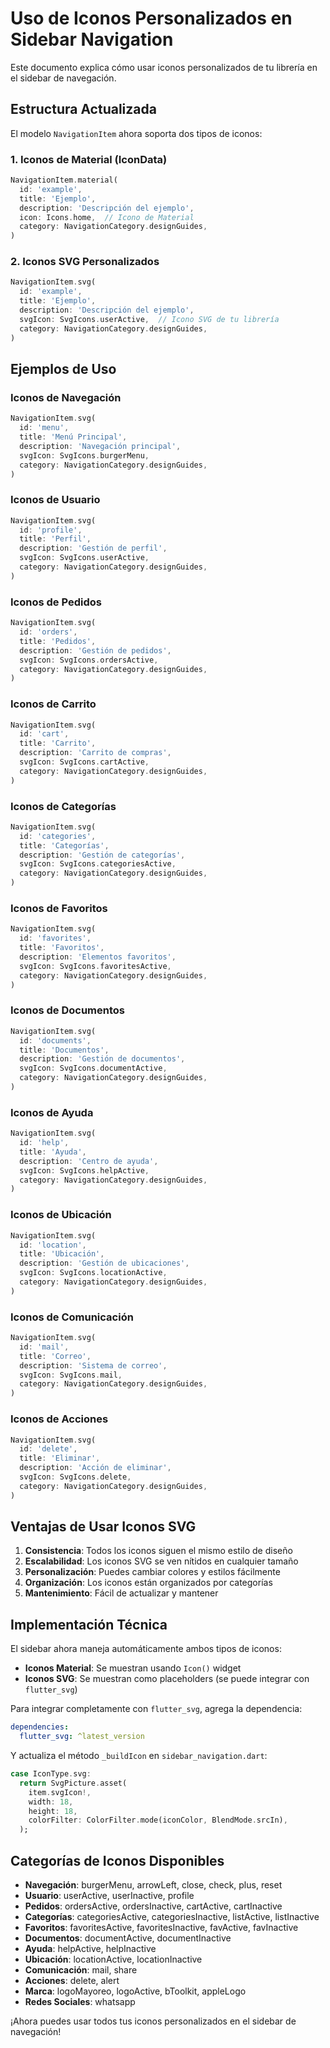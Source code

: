 # Uso de Iconos Personalizados en Sidebar Navigation

Este documento explica cómo usar iconos personalizados de tu librería en el sidebar de navegación.

## Estructura Actualizada

El modelo `NavigationItem` ahora soporta dos tipos de iconos:

### 1. Iconos de Material (IconData)
```dart
NavigationItem.material(
  id: 'example',
  title: 'Ejemplo',
  description: 'Descripción del ejemplo',
  icon: Icons.home,  // Icono de Material
  category: NavigationCategory.designGuides,
)
```

### 2. Iconos SVG Personalizados
```dart
NavigationItem.svg(
  id: 'example',
  title: 'Ejemplo',
  description: 'Descripción del ejemplo',
  svgIcon: SvgIcons.userActive,  // Icono SVG de tu librería
  category: NavigationCategory.designGuides,
)
```

## Ejemplos de Uso

### Iconos de Navegación
```dart
NavigationItem.svg(
  id: 'menu',
  title: 'Menú Principal',
  description: 'Navegación principal',
  svgIcon: SvgIcons.burgerMenu,
  category: NavigationCategory.designGuides,
)
```

### Iconos de Usuario
```dart
NavigationItem.svg(
  id: 'profile',
  title: 'Perfil',
  description: 'Gestión de perfil',
  svgIcon: SvgIcons.userActive,
  category: NavigationCategory.designGuides,
)
```

### Iconos de Pedidos
```dart
NavigationItem.svg(
  id: 'orders',
  title: 'Pedidos',
  description: 'Gestión de pedidos',
  svgIcon: SvgIcons.ordersActive,
  category: NavigationCategory.designGuides,
)
```

### Iconos de Carrito
```dart
NavigationItem.svg(
  id: 'cart',
  title: 'Carrito',
  description: 'Carrito de compras',
  svgIcon: SvgIcons.cartActive,
  category: NavigationCategory.designGuides,
)
```

### Iconos de Categorías
```dart
NavigationItem.svg(
  id: 'categories',
  title: 'Categorías',
  description: 'Gestión de categorías',
  svgIcon: SvgIcons.categoriesActive,
  category: NavigationCategory.designGuides,
)
```

### Iconos de Favoritos
```dart
NavigationItem.svg(
  id: 'favorites',
  title: 'Favoritos',
  description: 'Elementos favoritos',
  svgIcon: SvgIcons.favoritesActive,
  category: NavigationCategory.designGuides,
)
```

### Iconos de Documentos
```dart
NavigationItem.svg(
  id: 'documents',
  title: 'Documentos',
  description: 'Gestión de documentos',
  svgIcon: SvgIcons.documentActive,
  category: NavigationCategory.designGuides,
)
```

### Iconos de Ayuda
```dart
NavigationItem.svg(
  id: 'help',
  title: 'Ayuda',
  description: 'Centro de ayuda',
  svgIcon: SvgIcons.helpActive,
  category: NavigationCategory.designGuides,
)
```

### Iconos de Ubicación
```dart
NavigationItem.svg(
  id: 'location',
  title: 'Ubicación',
  description: 'Gestión de ubicaciones',
  svgIcon: SvgIcons.locationActive,
  category: NavigationCategory.designGuides,
)
```

### Iconos de Comunicación
```dart
NavigationItem.svg(
  id: 'mail',
  title: 'Correo',
  description: 'Sistema de correo',
  svgIcon: SvgIcons.mail,
  category: NavigationCategory.designGuides,
)
```

### Iconos de Acciones
```dart
NavigationItem.svg(
  id: 'delete',
  title: 'Eliminar',
  description: 'Acción de eliminar',
  svgIcon: SvgIcons.delete,
  category: NavigationCategory.designGuides,
)
```

## Ventajas de Usar Iconos SVG

1. **Consistencia**: Todos los iconos siguen el mismo estilo de diseño
2. **Escalabilidad**: Los iconos SVG se ven nítidos en cualquier tamaño
3. **Personalización**: Puedes cambiar colores y estilos fácilmente
4. **Organización**: Los iconos están organizados por categorías
5. **Mantenimiento**: Fácil de actualizar y mantener

## Implementación Técnica

El sidebar ahora maneja automáticamente ambos tipos de iconos:

- **Iconos Material**: Se muestran usando `Icon()` widget
- **Iconos SVG**: Se muestran como placeholders (se puede integrar con `flutter_svg`)

Para integrar completamente con `flutter_svg`, agrega la dependencia:

```yaml
dependencies:
  flutter_svg: ^latest_version
```

Y actualiza el método `_buildIcon` en `sidebar_navigation.dart`:

```dart
case IconType.svg:
  return SvgPicture.asset(
    item.svgIcon!,
    width: 18,
    height: 18,
    colorFilter: ColorFilter.mode(iconColor, BlendMode.srcIn),
  );
```

## Categorías de Iconos Disponibles

- **Navegación**: burgerMenu, arrowLeft, close, check, plus, reset
- **Usuario**: userActive, userInactive, profile
- **Pedidos**: ordersActive, ordersInactive, cartActive, cartInactive
- **Categorías**: categoriesActive, categoriesInactive, listActive, listInactive
- **Favoritos**: favoritesActive, favoritesInactive, favActive, favInactive
- **Documentos**: documentActive, documentInactive
- **Ayuda**: helpActive, helpInactive
- **Ubicación**: locationActive, locationInactive
- **Comunicación**: mail, share
- **Acciones**: delete, alert
- **Marca**: logoMayoreo, logoActive, bToolkit, appleLogo
- **Redes Sociales**: whatsapp

¡Ahora puedes usar todos tus iconos personalizados en el sidebar de navegación! 